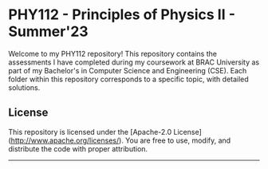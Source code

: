 # PHY112 - Principles of Physics II - Summer'23

Welcome to my PHY112 repository! This repository contains the assessments I have completed during my coursework at BRAC University as part of my Bachelor's in Computer Science and Engineering (CSE). Each folder within this repository corresponds to a specific topic, with detailed solutions.


## License

This repository is licensed under the [Apache-2.0 License] (http://www.apache.org/licenses/). You are free to use, modify, and distribute the code with proper attribution.

---

